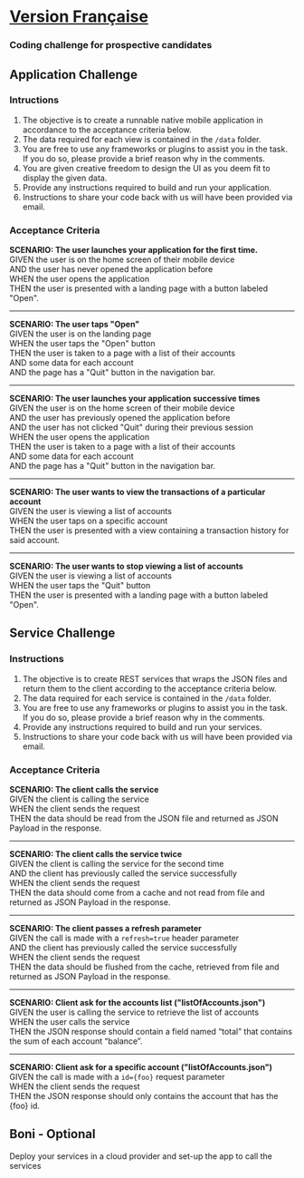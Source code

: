 # [__**Version Française**__](README_FR.md)

### Coding challenge for prospective candidates

## Application Challenge

### Intructions 

1. The objective is to create a runnable native mobile application in accordance to the acceptance criteria below.
1. The data required for each view is contained in the `/data` folder.
1. You are free to use any frameworks or plugins to assist you in the task. If you do so, please provide a brief reason why in the comments.
1. You are given creative freedom to design the UI as you deem fit to display the given data.
1. Provide any instructions required to build and run your application.
1. Instructions to share your code back with us will have been provided via email.

### Acceptance Criteria

**SCENARIO: The user launches your application for the first time.**   
GIVEN the user is on the home screen of their mobile device   
AND the user has never opened the application before    
WHEN the user opens the application    
THEN the user is presented with a landing page with a button labeled "Open".
___

**SCENARIO: The user taps "Open"**   
GIVEN the user is on the landing page   
WHEN the user taps the "Open" button   
THEN the user is taken to a page with a list of their accounts   
AND some data for each account    
AND the page has a "Quit" button in the navigation bar.
___

**SCENARIO: The user launches your application successive times**   
GIVEN the user is on the home screen of their mobile device    
AND the user has previously opened the application before     
AND the user has not clicked "Quit" during their previous session    
WHEN the user opens the application    
THEN the user is taken to a page with a list of their accounts    
AND some data for each account   
AND the page has a "Quit" button in the navigation bar.
___

**SCENARIO: The user wants to view the transactions of a particular account**      
GIVEN the user is viewing a list of accounts    
WHEN the user taps on a specific account    
THEN the user is presented with a view containing a transaction history for said account.
___

**SCENARIO: The user wants to stop viewing a list of accounts**      
GIVEN the user is viewing a list of accounts    
WHEN the user taps the "Quit" button    
THEN the user is presented with a landing page with a button labeled "Open".

## Service Challenge

### Instructions

1. The objective is to create REST services that wraps the JSON files and return them to the client according to the acceptance criteria below.
1. The data required for each service is contained in the `/data` folder.
1. You are free to use any frameworks or plugins to assist you in the task. If you do so, please provide a brief reason why in the comments.
1. Provide any instructions required to build and run your services.
1. Instructions to share your code back with us will have been provided via email.

### Acceptance Criteria

**SCENARIO: The client calls the service**   
GIVEN the client is calling the service   
WHEN the client sends the request   
THEN the data should be read from the JSON file and returned as JSON Payload in the response.
___
 
**SCENARIO: The client calls the service twice**   
GIVEN the client is calling the service for the second time   
AND the client has previously called the service successfully   
WHEN the client sends the request   
THEN the data should come from a cache and not read from file and returned as JSON Payload in the response.
___

**SCENARIO: The client passes a refresh parameter**   
GIVEN the call is made with a `refresh=true` header parameter   
AND the client has previously called the service successfully   
WHEN the client sends the request   
THEN the data should be flushed from the cache, retrieved from file and returned as JSON Payload in the response.
___

**SCENARIO: Client ask for the accounts list ("listOfAccounts.json")**   
GIVEN the user is calling the service to retrieve the list of accounts   
WHEN the user calls the service   
THEN the JSON response should contain a field named “total” that contains the sum of each account “balance”.
___

**SCENARIO: Client ask for a specific account ("listOfAccounts.json")**   
GIVEN the call is made with a `id={foo}` request parameter   
WHEN the client sends the request   
THEN the JSON response should only contains the account that has the {foo} id.

 ## Boni - Optional
 Deploy your services in a cloud provider and set-up the app to call the services
